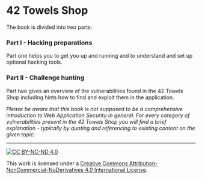 # 42 Towels Shop

The book is divided into two parts:

### Part I - Hacking preparations

Part one helps you to get you up and running and to understand and set up optional hacking tools.

### Part II - Challenge hunting

Part two gives an overview of the vulnerabilities found in the 42 Towels Shop including hints how to find and exploit them in the application.


_Please be aware that this book is not supposed to be a comprehensive
introduction to Web Application Security in general. For every category
of vulnerabilities present in the 42 Towels Shop you will find a brief
explanation - typically by quoting and referencing to existing content
on the given topic._

----


[![CC BY-NC-ND 4.0](introduction/img/cc_by-nc-nd_4.0.png)](https://creativecommons.org/licenses/by-nc-nd/4.0/)

This work is licensed under a
[Creative Commons Attribution-NonCommercial-NoDerivatives 4.0 International License](https://creativecommons.org/licenses/by-nc-nd/4.0/).
